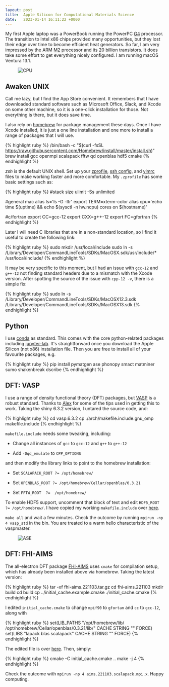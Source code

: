 ```yaml
---
layout: post
title:  Apple Silicon for Computational Materials Science
date:   2023-01-14 16:11:22 +0000
---
```


My first Apple laptop was a PowerBook running the PowerPC [G4](https://en.wikipedia.org/wiki/PowerPC_G4) processor. The transition to Intel x86 chips provided many opportunities, but they lost their edge over time to become efficient heat generators. So far, I am very impressed by the ARM [M2](https://en.wikipedia.org/wiki/Apple_silicon#Apple_M2) processor and its 20 billion transistors. It does take some effort to get everything nicely configured. I am running macOS Ventura 13.1.

<p align="center">
<figure class="wp-block-image aligncenter"><img src="{{ site.baseurl }}/assets/2023/cpu.png" alt="CPU" /></figure>
</p>

## Awaken UNIX

Call me lazy, but I find the App Store convenient. It remembers that I have downloaded standard software such as Microsoft Office, Slack, and Xcode on some other machine, so it is a one-click installation for those. Not everything is there, but it does save time.

I also rely on [homebrew](https://docs.brew.sh/Installation) for package management these days. Once I have Xcode installed, it is just a one line installation and one more to install a range of packages that I will use.

{% highlight ruby %}
/bin/bash -c "$(curl -fsSL https://raw.githubusercontent.com/Homebrew/install/master/install.sh)"
brew install gcc openmpi scalapack fftw qd openblas hdf5 cmake
{% endhighlight %}

<em>zsh</em> is the default UNIX shell. 
Set up your [zprofile](https://craftofcoding.wordpress.com/2022/02/28/the-basics-of-configuring-the-z-shell-on-a-mac/), [ssh config](http://nerderati.com/2011/03/17/simplify-your-life-with-an-ssh-config-file/), and [vimrc](https://github.com/amix/vimrc) files to make working faster and more comfortable.  My `.zprofile` has some basic settings such as:

{% highlight ruby %}
#stack size
ulimit -Ss unlimited

#general mac
alias ls='ls -G -ltr'
export TERM=xterm-color
alias cpu='echo time $(uptime) && echo $(sysctl -n hw.ncpu) cores on $(hostname)'

#c/fortran
export CC=gcc-12
export CXX=g++-12
export FC=gfortran
{% endhighlight %}

Later I will need C libraries that are in a non-standard location, so I find it useful to create the following link:

{% highlight ruby %}
sudo mkdir /usr/local/include
sudo ln -s /Library/Developer/CommandLineTools/SDKs/MacOSX.sdk/usr/include/* /usr/local/include/
{% endhighlight %}

It may be very specific to this moment, but I had an issue with `gcc-12` and `g++-12` not finding standard headers due to a mismatch with the Xcode version. 
After spotting the source of the issue with `cpp-12 -v`, there is a simple fix:

{% highlight ruby %}
sudo ln -s /Library/Developer/CommandLineTools/SDKs/MacOSX12.3.sdk /Library/Developer/CommandLineTools/SDKs/MacOSX13.sdk
{% endhighlight %}

## Python

I use [conda](https://www.anaconda.com/download/) as standard. This comes with the core python-related packages including [jupyter-lab](https://jupyter.org). It's straightforward once you download the Apple Silicon (not x86) installation file. Then you are free to install all of your favourite packages, e.g.

{% highlight ruby %}
pip install pymatgen ase phonopy smact matminer sumo shakenbreak dscribe
{% endhighlight %}

## DFT: VASP

I use a range of density functional theory (DFT) packages, but [VASP](https://www.vasp.at) is a robust standard. Thanks to [Alex](https://utf.github.io) for some of the tips used in getting this to work. Taking the shiny 6.3.2 version, I untared the source code, and:

{% highlight ruby %}
cd vasp.6.3.2
cp ./arch/makefile.include.gnu_omp makefile.include
{% endhighlight %}

`makefile.include` needs some tweaking, including:

- Change all instances of `gcc` to `gcc-12` and `g++` to `g++-12`
 
- Add `-Dqd_emulate` to `CPP_OPTIONS`

and then modify the library links to point to the homebrew installation:

- Set `SCALAPACK_ROOT ?= /opt/homebrew/`

- Set `OPENBLAS_ROOT ?= /opt/homebrew/Cellar/openblas/0.3.21` 

- Set `FFTW_ROOT  ?=  /opt/homebrew/`

To enable HDF5 support, uncomment that block of text and edit `HDF5_ROOT  ?= /opt/homebrew/`. I have copied my working `makefile.include` over [here](https://gist.github.com/aronwalsh/78962582fd17d5b50365a62679d1bc8d).

`make all` and wait a few minutes. Check the outcome by running `mpirun -np 4 vasp_std` in the bin. You are treated to a warm hello characteristic of the vaspmaster.

<!-- wp:image -->
<figure class="wp-block-image"><img src="{{ site.baseurl }}/assets/2023/vasp.png" alt="ASE" /></figure>
<!-- /wp:image -->

## DFT: FHI-AIMS

The all-electron DFT package [FHI-AIMS](https://fhi-aims.org) uses `cmake` for compilation setup, which has already been installed above via homebrew. Taking the latest version:

{% highlight ruby %}
tar -xf fhi-aims.221103.tar.gz 
cd fhi-aims.221103
mkdir build
cd build
cp ../initial_cache.example.cmake ./initial_cache.cmake
{% endhighlight %}

I edited `initial_cache.cmake` to change `mpif90` to `gfortan` and `cc` to `gcc-12`, along with 

{% highlight ruby %}
set(LIB_PATHS "/opt/homebrew/lib/ /opt/homebrew/Cellar/openblas/0.3.21/lib/" CACHE STRING "" FORCE)
set(LIBS "lapack blas scalapack" CACHE STRING "" FORCE)
{% endhighlight %}

The edited file is over [here](https://gist.github.com/aronwalsh/c8d601555d4b66473af516af8b4bb569). Then, simply:

{% highlight ruby %}
cmake -C initial_cache.cmake ..
make -j 4
{% endhighlight %}

Check the outcome with `mpirun -np 4 aims.221103.scalapack.mpi.x`. Happy computing.
